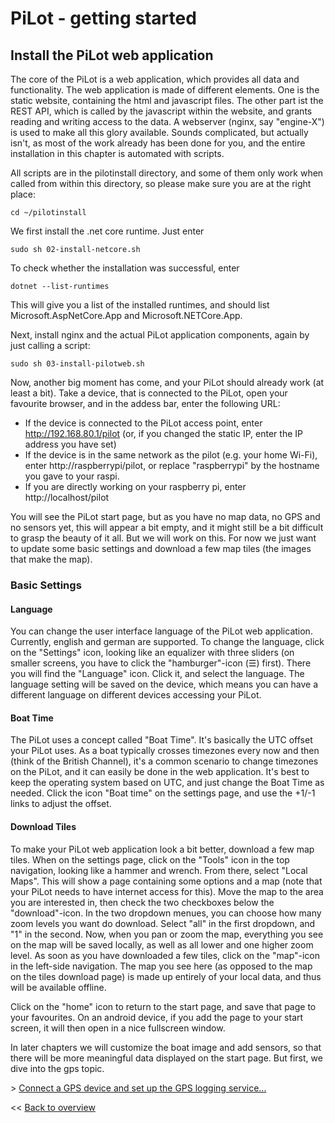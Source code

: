 # PiLot - getting started
## Install the PiLot web application

The core of the PiLot is a web application, which provides all data and functionality. The web application is made of different elements. One is the static website, containing the html and javascript files. The other part ist the REST API, which is called by the javascript within the website, and grants reading and writing access to the data. A webserver (nginx, say "engine-X") is used to make all this glory available. Sounds complicated, but actually isn't, as most of the work already has been done for you, and the entire installation in this chapter is automated with scripts.

All scripts are in the pilotinstall directory, and some of them only work when called from within this directory, so please make sure you are at the right place:

```
cd ~/pilotinstall
```
We first install the .net core runtime. Just enter 
```
sudo sh 02-install-netcore.sh
```
To check whether the installation was successful, enter 
```
dotnet --list-runtimes
```
This will give you a list of the installed runtimes, and should list Microsoft.AspNetCore.App and Microsoft.NETCore.App.

Next, install nginx and the actual PiLot application components, again by just calling a script:
```
sudo sh 03-install-pilotweb.sh
```
Now, another big moment has come, and your PiLot should already work (at least a bit). Take a device, that is connected to the PiLot, open your favourite browser, and in the addess bar, enter the following URL:
- If the device is connected to the PiLot access point, enter http://192.168.80.1/pilot (or, if you changed the static IP, enter the IP address you have set)
- If the device is in the same network as the pilot (e.g. your home Wi-Fi), enter http://raspberrypi/pilot, or replace "raspberrypi" by the hostname you gave to your raspi.
- If you are directly working on your raspberry pi, enter http://localhost/pilot

You will see the PiLot start page, but as you have no map data, no GPS and no sensors yet, this will appear a bit empty, and it might still be a bit difficult to grasp the beauty of it all. But we will work on this. For now we just want to update some basic settings and download a few map tiles (the images that make the map). 

### Basic Settings
#### Language
You can change the user interface language of the PiLot web application. Currently, english and german are supported. To change the language, click on the "Settings" icon, looking like an equalizer with three sliders (on smaller screens, you have to click the "hamburger"-icon (☰) first). There you will find the "Language" icon. Click it, and select the language. The language setting will be saved on the device, which means you can have a different language on different devices accessing your PiLot.

#### Boat Time
The PiLot uses a concept called "Boat Time". It's basically the UTC offset your PiLot uses. As a boat typically crosses timezones every now and then (think of the British Channel), it's a common scenario to change timezones on the PiLot, and it can easily be done in the web application. It's best to keep the operating system based on UTC, and just change the Boat Time as needed. Click the icon "Boat time" on the settings page, and use the +1/-1 links to adjust the offset.

#### Download Tiles
To make your PiLot web application look a bit better, download a few map tiles. When on the settings page, click on the "Tools" icon in the top navigation, looking like a hammer and wrench. From there, select "Local Maps". This will show a page containing some options and a map (note that your PiLot needs to have internet access for this). Move the map to the area you are interested in, then check the two checkboxes below the "download"-icon. In the two dropdown menues, you can choose how many zoom levels you want do download. Select "all" in the first dropdown, and "1" in the second. Now, when you pan or zoom the map, everything you see on the map will be saved locally, as well as all lower and one higher zoom level. As soon as you have downloaded a few tiles, click on the "map"-icon in the left-side navigation. The map you see here (as opposed to the map on the tiles download page) is made up entirely of your local data, and thus will be available offline.

Click on the "home" icon to return to the start page, and save that page to your favourites. On an android device, if you add the page to your start screen, it will then open in a nice fullscreen window.

In later chapters we will customize the boat image and add sensors, so that there will be more meaningful data displayed on the start page. But first, we dive into the gps topic.

\> [Connect a GPS device and set up the GPS logging service...](gps.md)

<< [Back to overview](user.md)
